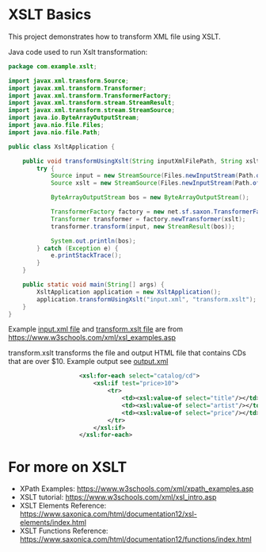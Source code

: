 # XSLT Basics
This project demonstrates how to transform XML file using XSLT.

Java code used to run Xslt transformation:
```java
package com.example.xslt;

import javax.xml.transform.Source;
import javax.xml.transform.Transformer;
import javax.xml.transform.TransformerFactory;
import javax.xml.transform.stream.StreamResult;
import javax.xml.transform.stream.StreamSource;
import java.io.ByteArrayOutputStream;
import java.nio.file.Files;
import java.nio.file.Path;

public class XsltApplication {

    public void transformUsingXslt(String inputXmlFilePath, String xsltFilePath) {
        try {
            Source input = new StreamSource(Files.newInputStream(Path.of(inputXmlFilePath)));
            Source xslt = new StreamSource(Files.newInputStream(Path.of(xsltFilePath)));

            ByteArrayOutputStream bos = new ByteArrayOutputStream();

            TransformerFactory factory = new net.sf.saxon.TransformerFactoryImpl();
            Transformer transformer = factory.newTransformer(xslt);
            transformer.transform(input, new StreamResult(bos));

            System.out.println(bos);
        } catch (Exception e) {
            e.printStackTrace();
        }
    }

    public static void main(String[] args) {
        XsltApplication application = new XsltApplication();
        application.transformUsingXslt("input.xml", "transform.xslt");
    }
}
```

Example [input.xml file](input.xml) and [transform.xslt file](transform.xslt) are from https://www.w3schools.com/xml/xsl_examples.asp

transform.xslt transforms the file and output HTML file that contains CDs that are over $10. Example output see [output.xml](output.xml)
```xml
                    <xsl:for-each select="catalog/cd">
                        <xsl:if test="price>10">
                            <tr>
                                <td><xsl:value-of select="title"/></td>
                                <td><xsl:value-of select="artist"/></td>
                                <td><xsl:value-of select="price"/></td>
                            </tr>
                        </xsl:if>
                    </xsl:for-each>
```

# For more on XSLT
* XPath Examples: https://www.w3schools.com/xml/xpath_examples.asp
* XSLT tutorial: https://www.w3schools.com/xml/xsl_intro.asp
* XSLT Elements Reference: https://www.saxonica.com/html/documentation12/xsl-elements/index.html
* XSLT Functions Reference: https://www.saxonica.com/html/documentation12/functions/index.html